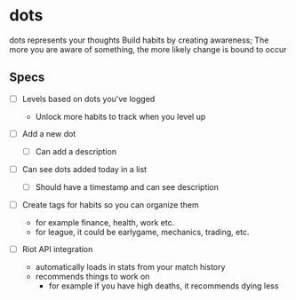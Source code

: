 # dots

dots represents your thoughts
Build habits by creating awareness; The more you are aware of something, the more likely change is bound to occur

## Specs

- [ ] Levels based on dots you've logged

  - Unlock more habits to track when you level up

- [ ] Add a new dot

  - [ ] Can add a description

- [ ] Can see dots added today in a list

  - [ ] Should have a timestamp and can see description

- [ ] Create tags for habits so you can organize them

  - for example finance, health, work etc.
  - for league, it could be earlygame, mechanics, trading, etc.

- [ ] Riot API integration
  - automatically loads in stats from your match history
  - recommends things to work on
    - for example if you have high deaths, it recommends dying less
